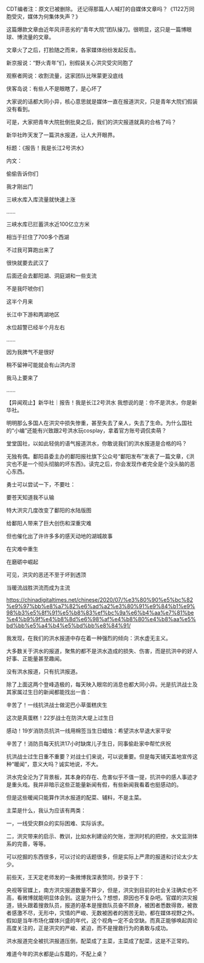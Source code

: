 CDT编者注：原文已被删除。 还记得那篇人人喊打的自媒体文章吗？《1122万同胞受灾，媒体为何集体失声？》

这篇爆款文章由近年风评恶劣的“青年大院”团队操刀。很明显，这只是一篇博眼球、博流量的文章。

文章火了之后，打脸随之而来，各家媒体纷纷发起反击。

新京报说：“野火青年”们，别假装关心洪灾受灾同胞了

观察者网说：收割流量，这家团队比咪蒙更没底线

侠客岛说：有些人不是眼瞎了，是心坏了

大家说的话都大同小异，核心意思就是媒体一直在报道洪灾，只是青年大院们假装没有看到。

可是，大家把青年大院批倒批臭之后，我们的洪灾报道就真的合格了吗？

新华社昨天发了一篇洪水报道，让人大开眼界。

标题：《报告！我是长江2号洪水》

内文：

偷偷告诉你们

我才刚出门

三峡水库入库流量就快速上涨

……

三峡水库已拦蓄洪水近100亿立方米

相当于拦住了700多个西湖

不过我可算跑出来了

很快就要去武汉了

后面还会去鄱阳湖、洞庭湖和一些支流

不是我吓唬你们

这半个月来

长江中下游和两湖地区

水位超警已经半个月左右

……

因为我脾气不是很好

稍不留神可能就会有山洪内涝

我马上要来了

……

【异闻观止】新华社｜报告！我是长江2号洪水 我想说的是：你不是洪水，你是新华社。

明明那么多国人在洪灾中损失惨重，甚至失去了亲人，失去了生命。为什么国社的“小编”还能有兴致跟2号洪水玩cosplay，拿着官方账号调侃卖萌？

堂堂国社，以如此轻佻的语气报道洪水，你敢说我们的洪水报道是合格的吗？

无独有偶。鄱阳县委主办的鄱阳报社旗下公众号“鄱阳发布”发表了一篇文章，《洪灾也不是一个彻头彻脑的坏东西》。读完之后，你会发现作者完全是个没头脑的恶心东西。

勇士可以尝试一下，不要吐：

要苍天知道我不认输

特大洪灾几度改变了鄱阳的水陆版图

给鄱阳人带来了巨大创伤和深重灾难

但也催化出了许许多多的感天动地的湖城故事

在灾难中重生

在磨砺中崛起

可见，洪灾的恶还不至于坏到透顶

当暖流战胜洪流而成为主流

https://chinadigitaltimes.net/chinese/2020/07/%e3%80%90%e5%bc%82%e9%97%bb%e8%a7%82%e6%ad%a2%e3%80%91%e9%84%b1%e9%98%b3%e5%8f%91%e5%b8%83%ef%bc%9a%e6%b4%aa%e7%81%be%e4%b9%9f%e4%b8%8d%e6%98%af%e4%b8%80%e4%b8%aa%e5%bd%bb%e5%a4%b4%e5%bd%bb%e8%84%91/

我发现，在我们的洪水报道中存在着一种强烈的倾向：洪水虚无主义。

大多数关于洪水的报道，聚焦的都不是洪水造成的损失、伤害，而是抗洪中的好人好事、正能量甚至趣闻。

没有洪水报道，只有抗洪报道。

除了上面这两个登峰造极的，每天映入眼帘的消息也都大同小异。光是抗洪战士及其家属过生日的新闻都能找出一沓：

辛苦了！一线抗洪战士做泥巴小草蛋糕庆生

这次是真蛋糕！22岁战士在防洪大堤上过生日

感动！19岁消防员抗洪一线用棉签当生日蜡烛：希望洪水早退大家平安

辛苦了！消防员每天抗洪17小时缺席儿子生日，同事偷赴家中帮忙庆祝

抗洪战士过生日重不重要？对战士们来说，可以说重要。但是每天铺天盖地宣传这种“暖闻”，意义大吗？诚实地说，不大。

洪水完全沦为了背景板，其本身的存在、危害似乎不值一提，抗洪中的感人事迹才是重头戏。我并非暗示这些正能量新闻有假，有些新闻我看着也挺感动的。

但是这些暖闻只能算作洪水报道的配菜、辅料，不是主菜。

主菜是什么，我认为应该有两类：

一，一线受灾群众的实际困难、实际诉求。

二，洪灾带来的启示、教训，比如水利建设的欠账，泄洪时机的把控，水文监测体系的完善，等等。

可以挖掘的东西很多，可以讨论的话题很多，但是实际上严肃的报道和讨论太少太少。

前些天，王天定老师发的一条微博我深表赞同，抄录于下：

央视等官媒上，南方洪灾报道数量不算少，但是，洪灾到目前的社会关注确实也不高，看微博就能明显体会到。这是为什么？想想，原因也不复杂吧。官媒的洪灾报道，镜头跟着搜救队员，报道的基本是搜救队员奋不顾身，被困者悉数得救，被救者感激不尽，无形中，灾情的严峻、无数被困者的困苦无助，都在媒体视野之外。假如是当年市场化媒体兴盛的年代，这个视角一定不会空缺。而真正能够唤起舆论高度关注的，正是洪灾的严峻、紧迫，而不是搜救行为的勇敢与成功。

洪水报道完全被抗洪报道压倒，配菜成了主菜，主菜成了配菜，这是不正常的。

难道今年的洪水都是山东籍的，不配上桌？


